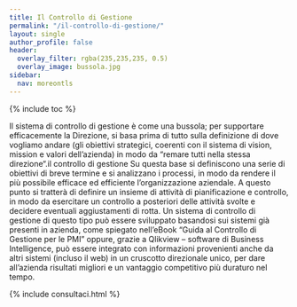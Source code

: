 ```yaml
---
title: Il Controllo di Gestione
permalink: "/il-controllo-di-gestione/"
layout: single
author_profile: false
header:
  overlay_filter: rgba(235,235,235, 0.5)
  overlay_image: bussola.jpg
sidebar:
  nav: moreontls
---
```


{% include toc %}

<p class="text-muted">Il sistema di controllo di gestione è come una bussola; per supportare efficacemente la Direzione, si basa prima di tutto sulla definizione di dove vogliamo andare (gli obiettivi strategici, coerenti con il sistema di vision, mission e valori dell’azienda) in modo da “remare tutti nella stessa direzione“.il controllo di gestione 
Su questa base si definiscono una serie di obiettivi di breve termine e si analizzano i processi, in modo da rendere il più possibile efficace ed efficiente l’organizzazione aziendale.
A questo punto si tratterà di definire un insieme di attività di pianificazione e controllo, in modo da esercitare un controllo a posteriori delle attività svolte e decidere eventuali aggiustamenti di rotta.
Un sistema di controllo di gestione di questo tipo  può essere sviluppato basandosi sui sistemi già presenti in azienda, come spiegato nell’eBook “Guida al Controllo di Gestione per le PMI” oppure, grazie a Qlikview – software di Business Intelligence, può essere integrato con informazioni provenienti anche da altri sistemi (incluso il web) in un cruscotto direzionale unico, per dare all’azienda risultati migliori e un vantaggio competitivo più duraturo nel tempo.</p>

{% include consultaci.html %}